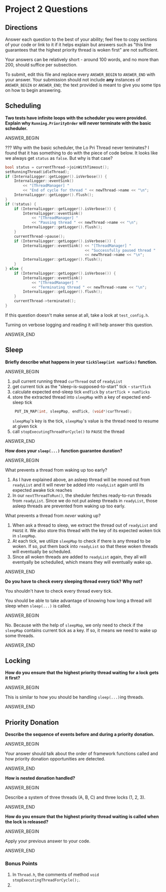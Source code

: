 # Project 2 Questions

## Directions

Answer each question to the best of your ability; feel free to copy sections of
your code or link to it if it helps explain but answers such as "this line
guarantees that the highest priority thread is woken first" are not sufficient.

Your answers can be relatively short - around 100 words, and no more than 200,
should suffice per subsection.

To submit, edit this file and replace every `ANSWER_BEGIN` to `ANSWER_END` with
your answer. Your submission should not include **any** instances of
`ANSWER_BEGIN` or `ANSWER_END`; the text provided is meant to give you some tips
on how to begin answering.

## Scheduling

**Two tests have infinite loops with the scheduler you were provided. Explain
why `Running.PriorityOrder` will never terminate with the basic scheduler.**

ANSWER_BEGIN

??? Why with the basic scheduler, the Lo Pri Thread never teminates? I found that it has something to do with the piece of code below. It looks like we always get `status` as `false`. But why is that case?
```C++
bool status = currentThread->joinWithTimeout();
setRunningThread(idleThread);
if (InternalLogger::getLogger().isVerbose()) {
    InternalLogger::eventSink()
        << "[ThreadManager] "
        << "End of cycle for thread " << newThread->name << "\n";
    InternalLogger::getLogger().flush();
}
if (!status) {
    if (InternalLogger::getLogger().isVerbose()) {
        InternalLogger::eventSink()
            << "[ThreadManager] "
            << "Pausing thread " << newThread->name << "\n";
        InternalLogger::getLogger().flush();
    }
    currentThread->pause();
    if (InternalLogger::getLogger().isVerbose()) {
        InternalLogger::eventSink() << "[ThreadManager] "
                                    << "Successfully paused thread "
                                    << newThread->name << "\n";
        InternalLogger::getLogger().flush();
    }
} else {
    if (InternalLogger::getLogger().isVerbose()) {
        InternalLogger::eventSink()
            << "[ThreadManager] "
            << "Terminating thread " << newThread->name << "\n";
        InternalLogger::getLogger().flush();
    }
    currentThread->terminated();
}
```

If this question doesn't make sense at all, take a look at `test_config.h`.

Turning on verbose logging and reading it will help answer this question.

ANSWER_END

## Sleep

**Briefly describe what happens in your `tickSleep(int numTicks)` function.**

ANSWER_BEGIN
1. pull current running thread `curThread` out of `readyList`
2. get current tick as the "sleep-is-supposed-to-start" tick - `startTick`
3. calculate expected end-sleep tick `endTick` by `startTick + numTicks` 
4. store the extracted thread into `sleepMap` with a key of expected end-sleep tick  
   ```C++
    PUT_IN_MAP(int, sleepMap, endTick, (void*)curThread);
   ```
   `sleepMap`'s key is the tick, `sleepMap`'s value is the thread need to resume at given tick
5. call `stopExecutingThreadForCycle()` to `PAUSE` the thread

ANSWER_END

**How does your `sleep(...)` function guarantee duration?**

ANSWER_BEGIN

What prevents a thread from waking up too early?
1. As I have explained above, an asleep thread will be moved out from `readyList` and it will never be added into `readyList` again until its expected awake tick reaches
2. In our `nextThreadToRun()`, the sheduler fetches ready-to-run threads from `readyList`. Since we do not put asleep threads in `readyList`, those asleep threads are prevented from waking up too early.

What prevents a thread from _never_ waking up?
1. When ask a thread to sleep, we extract the thread out of `readyList` and `PAUSE` it. We also store this thread with the key of its expected woken tick in `sleepMap`.
2. At each tick, we utilize `sleepMap` to check if there is any thread to be woken. If so, put them back into `readyList` so that these woken threads will eventually be scheduled.  
3. Since all woken threads are added to `readyList` again, they all will eventyally be schedulled, which means they will eventually wake up.

ANSWER_END

**Do you have to check every sleeping thread every tick? Why not?**

You shouldn't have to check every thread every tick.

You should be able to take advantage of knowing how long a thread will sleep when `sleep(...)` is called.

ANSWER_BEGIN

No. Because with the help of `sleepMap`, we only need to check if the `sleepMap` contains current tick as a key. If so, it means we need to wake up some threads.

ANSWER_END

## Locking

**How do you ensure that the highest priority thread waiting for a lock gets it
first?**

ANSWER_BEGIN

This is similar to how you should be handling `sleep(...)`ing threads.

ANSWER_END

## Priority Donation

**Describe the sequence of events before and during a priority donation.**

ANSWER_BEGIN

Your answer should talk about the order of framework functions called and how
priority donation opportunities are detected.

ANSWER_END

**How is nested donation handled?**

ANSWER_BEGIN

Describe a system of three threads (A, B, C) and three locks (1, 2, 3).

ANSWER_END

**How do you ensure that the highest priority thread waiting is called when the
lock is released?**

ANSWER_BEGIN

Apply your previous answer to your code.

ANSWER_END

### Bonus Points
1. In `Thread.h`, the comments of method `void stopExecutingThreadForCycle();`.
2. 